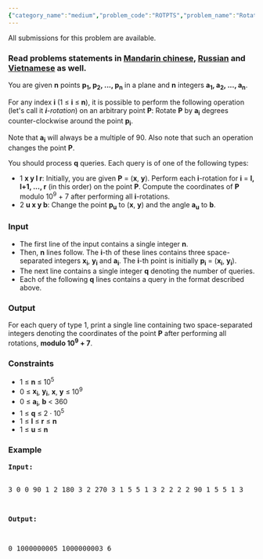 ```yaml
---
{"category_name":"medium","problem_code":"ROTPTS","problem_name":"Rotate Point","languages_supported":{"0":"ADA","1":"ASM","2":"BASH","3":"BF","4":"C","5":"CAML","6":"CLOJ","7":"CLPS","8":"COB","9":"CPP 4.3.2","10":"CPP 6.3","11":"CPP14","12":"CS2","13":"D","14":"ERL","15":"FORT","16":"FS","17":"GO","18":"HASK","19":"ICK","20":"ICON","21":"JAVA","22":"JS","23":"kotlin","24":"LISP clisp","25":"LISP sbcl","26":"LUA","27":"NEM","28":"NICE","29":"NODEJS","30":"PAS fpc","31":"PAS gpc","32":"PERL","33":"PERL6","34":"PHP","35":"PIKE","36":"PRLG","37":"PYPY","38":"PYTH","39":"PYTH 3.5","40":"RUBY","41":"rust","42":"SCALA","43":"SCM chicken","44":"SCM guile","45":"SCM qobi","46":"ST","47":"swift","48":"TCL","49":"TEXT","50":"WSPC"},"max_timelimit":1.5,"source_sizelimit":50000,"problem_author":"chemthan","problem_tester":"kingofnumbers","date_added":"29-11-2017","tags":{"0":"chemthan","1":"chemthan","2":"cook89","3":"likecs","4":"matrix","5":"medium","6":"sqrt"},"editorial_url":"https://discuss.codechef.com/problems/ROTPTS","time":{"view_start_date":1514140200,"submit_start_date":1514140200,"visible_start_date":1514140200,"end_date":1735669800},"layout":"problem"}
---
```

<span class="solution-visible-txt">All submissions for this problem are available.</span><h3>Read problems statements in <a target="_blank" 
href="http://www.codechef.com/download/translated/COOK89/mandarin/ROTPTS.pdf">Mandarin chinese</a>, <a target="_blank" 
href="http://www.codechef.com/download/translated/COOK89/russian/ROTPTS.pdf">Russian</a> and <a target="_blank" 
href="http://www.codechef.com/download/translated/COOK89/vietnamese/ROTPTS.pdf">Vietnamese</a> as well.</h3>

<p>You are given <b>n</b> points <b>p<sub>1</sub>, p<sub>2</sub>, ..., p<sub>n</sub></b> in a plane and <b>n</b> integers <b>a<sub>1</sub>, a<sub>2</sub>, ..., a<sub>n</sub></b>.</p>

<p>For any index <b>i</b> (1 ≤ <b>i</b> ≤ <b>n</b>), it is possible to perform the following operation (let's call it <i><b>i</b>-rotation</i>) on an arbitrary point <b>P</b>: Rotate <b>P</b> by <b>a<sub>i</sub></b> degrees counter-clockwise around the point <b>p<sub>i</sub></b>.
</p>

<p>Note that <b>a<sub>i</sub></b> will always be a multiple of 90. Also note that such an operation changes the point <b>P</b>.</p>

<p>You should process <b>q</b> queries. Each query is of one of the following types:
<ul>
<li>1 <b>x y l r</b>: Initially, you are given <b>P</b> = (<b>x</b>, <b>y</b>). Perform each <b>i</b>-rotation for <b>i</b> = <b>l, l+1, ..., r</b> (in this order) on the point <b>P</b>. Compute the coordinates of <b>P</b> modulo 10<sup>9</sup> + 7 after performing all <b>i</b>-rotations.</li>
<li>2 <b>u x y b</b>: Change the point <b>p<sub>u</sub></b> to (<b>x</b>, <b>y</b>) and the angle <b>a<sub>u</sub></b> to <b>b</b>.</li>
</ul></p>

<h3>Input</h3>
<p><ul>
<li>The first line of the input contains a single integer <b>n</b>.</li>
<li>Then, <b>n</b> lines follow. The <b>i</b>-th of these lines contains three space-separated integers <b>x<sub>i</sub></b>, <b>y<sub>i</sub></b> and <b>a<sub>i</sub></b>. The <b>i</b>-th point is initially <b>p<sub>i</sub></b> = (<b>x<sub>i</sub></b>, <b>y<sub>i</sub></b>).</li>
<li>The next line contains a single integer <b>q</b> denoting the number of queries.</li>
<li>Each of the following <b>q</b> lines contains a query in the format described above.</li>
</ul></p>

<h3>Output</h3>
<p>For each query of type 1, print a single line containing two space-separated integers denoting the coordinates of the point <b>P</b> after performing all rotations, <b>modulo 10<sup>9</sup> + 7</b>.</p>

<h3>Constraints</h3>
<ul>
<li>1 ≤ <b>n</b> ≤ 10<sup>5</sup></li>
<li>0 ≤ <b>x<sub>i</sub></b>, <b>y<sub>i</sub></b>, <b>x</b>, <b>y</b> ≤ 10<sup>9</sup></li>
<li>0 ≤ <b>a<sub>i</sub></b>, <b>b</b> &lt; 360</li>
<li>1 ≤ <b>q</b> ≤ 2 · 10<sup>5</sup></li>
<li>1 ≤ <b>l</b> ≤ <b>r</b> ≤ <b>n</b></li>
<li>1 ≤ <b>u</b> ≤ <b>n</b></li>
</ul>

<h3>Example</h3>
<pre><b>Input:</b>

3
0 0 90
1 2 180
3 2 270
3
1 5 5 1 3
2 2 2 2 90
1 5 5 1 3

<b>Output:</b>

0 1000000005
1000000003 6
</pre>
